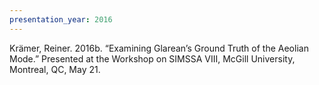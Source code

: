 ```yaml
---
presentation_year: 2016
---
```

Krämer, Reiner. 2016b. “Examining Glarean’s Ground Truth of the Aeolian Mode.” Presented at the Workshop on SIMSSA VIII, McGill University, Montreal, QC, May 21.
